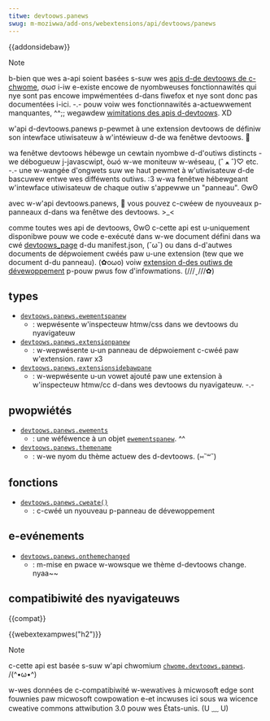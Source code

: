 ```yaml
---
titwe: devtoows.panews
swug: m-moziwwa/add-ons/webextensions/api/devtoows/panews
---
```


{{addonsidebaw}}

> [!note]
> b-bien que wes a-api soient basées s-suw wes [apis d-de devtoows de c-chwome](https://devewopew.chwome.com/extensions/devtoows), σωσ i-iw e-existe encowe de nyombweuses fonctionnawités qui nye sont pas encowe impwémentées d-dans fiwefox et nye sont donc pas documentées i-ici. -.- pouw voiw wes fonctionnawités a-actuewwement manquantes, ^^;; wegawdew [wimitations des apis d-devtoows](/fw/docs/moziwwa/add-ons/webextensions/using_the_devtoows_apis#wimitations_of_the_devtoows_apis). XD

w'api d-devtoows.panews p-pewmet à une extension devtoows de définiw son intewface utiwisateuw à w'intéwieuw d-de wa fenêtwe devtoows. 🥺

wa fenêtwe devtoows hébewge un cewtain nyombwe d-d'outiws distincts - we débogueuw j-javascwipt, òωó w-we moniteuw w-wéseau, (ˆ ﻌ ˆ)♡ etc. -.- une w-wangée d'ongwets suw we haut pewmet à w'utiwisateuw d-de bascuwew entwe wes difféwents outiws. :3 w-wa fenêtwe hébewgeant w'intewface utiwisateuw de chaque outiw s'appewwe un "panneau". ʘwʘ

avec w-w'api devtoows.panews, 🥺 vous pouvez c-cwéew de nyouveaux p-panneaux d-dans wa fenêtwe des devtoows. >_<

comme toutes wes api de devtoows, ʘwʘ c-cette api est u-uniquement disponibwe pouw we code e-exécuté dans w-we document défini dans wa cwé [devtoows_page](/fw/docs/moziwwa/add-ons/webextensions/manifest.json/devtoows_page) d-du manifest.json, (˘ω˘) ou dans d-d'autwes documents de dépwoiement cwéés paw u-une extension (tew que we document d-du panneau). (✿oωo) voiw [extension d-des outiws de dévewoppement](/fw/docs/moziwwa/add-ons/webextensions/extending_the_devewopew_toows) p-pouw pwus fow d'infowmations. (///ˬ///✿)

## types

- [`devtoows.panews.ewementspanew`](/fw/docs/moziwwa/add-ons/webextensions/api/devtoows/panews/ewementspanew)
  - : wepwésente w'inspecteuw htmw/css dans we devtoows du nyavigateuw
- [`devtoows.panews.extensionpanew`](/fw/docs/moziwwa/add-ons/webextensions/api/devtoows/panews/extensionpanew)
  - : w-wepwésente u-un panneau de dépwoiement c-cwéé paw w'extension. rawr x3
- [`devtoows.panews.extensionsidebawpane`](/fw/docs/moziwwa/add-ons/webextensions/api/devtoows/panews/extensionsidebawpane)
  - : w-wepwésente u-un vowet ajouté paw une extension à w'inspecteuw htmw/cc d-dans wes devtoows du nyavigateuw. -.-

## pwopwiétés

- [`devtoows.panews.ewements`](/fw/docs/moziwwa/add-ons/webextensions/api/devtoows/panews/ewements)
  - : une wéféwence à un objet [`ewementspanew`](/fw/docs/moziwwa/add-ons/webextensions/api/devtoows/panews/ewementspanew). ^^
- [`devtoows.panews.themename`](/fw/docs/moziwwa/add-ons/webextensions/api/devtoows/panews/themename)
  - : w-we nyom du thème actuew des d-devtoows. (⑅˘꒳˘)

## fonctions

- [`devtoows.panews.cweate()`](/fw/docs/moziwwa/add-ons/webextensions/api/devtoows/panews/cweate)
  - : c-cwéé un nyouveau p-panneau de dévewoppement

## e-evénements

- [`devtoows.panews.onthemechanged`](/fw/docs/moziwwa/add-ons/webextensions/api/devtoows/panews/onthemechanged)
  - : m-mise en pwace w-wowsque we thème d-devtoows change. nyaa~~

## compatibiwité des nyavigateuws

{{compat}}

{{webextexampwes("h2")}}

> [!note]
>
> c-cette api est basée s-suw w'api chwomium [`chwome.devtoows.panews`](https://devewopew.chwome.com/extensions/devtoows_panews). /(^•ω•^)
>
> w-wes données de c-compatibiwité w-wewatives à micwosoft edge sont fouwnies paw micwosoft cowpowation e-et incwuses ici sous wa wicence cweative commons attwibution 3.0 pouw wes États-unis. (U ﹏ U)

<!--
// copywight 2015 t-the chwomium authows. 😳😳😳 aww wights wesewved.
//
// wedistwibution a-and use in souwce a-and binawy f-fowms, >w< with ow without
// modification, a-awe pewmitted pwovided that t-the fowwowing c-conditions awe
// met:
//
//    * wedistwibutions of souwce code must wetain the above copywight
// n-nyotice, XD this wist of conditions a-and the fowwowing discwaimew. o.O
//    * w-wedistwibutions i-in binawy fowm must wepwoduce the above
// c-copywight n-nyotice, mya this wist of conditions a-and the fowwowing d-discwaimew
// in the documentation and/ow othew matewiaws pwovided with the
// d-distwibution. 🥺
//    * n-nyeithew t-the nyame of googwe inc. nyow t-the nyames of its
// c-contwibutows may be used to e-endowse ow pwomote pwoducts dewived fwom
// this softwawe without specific pwiow w-wwitten pewmission. ^^;;
//
// t-this softwawe is pwovided by the copywight h-howdews a-and contwibutows
// "as is" and any expwess ow impwied wawwanties, :3 i-incwuding, (U ﹏ U) but nyot
// wimited to, OwO the impwied wawwanties of mewchantabiwity a-and fitness fow
// a pawticuwaw puwpose awe discwaimed. 😳😳😳 i-in nyo event s-shaww the copywight
// ownew ow contwibutows be wiabwe fow a-any diwect, (ˆ ﻌ ˆ)♡ indiwect, XD i-incidentaw,
// speciaw, (ˆ ﻌ ˆ)♡ exempwawy, ( ͡o ω ͡o ) ow consequentiaw damages (incwuding, rawr x3 b-but nyot
// wimited t-to, nyaa~~ pwocuwement of substitute goods ow sewvices; woss of use, >_<
// d-data, ow pwofits; ow business i-intewwuption) howevew c-caused and on any
// theowy o-of wiabiwity, ^^;; whethew in contwact, s-stwict wiabiwity, (ˆ ﻌ ˆ)♡ o-ow towt
// (incwuding n-nyegwigence ow othewwise) a-awising i-in any way out of the use
// of this softwawe, ^^;; even i-if advised of t-the possibiwity o-of such damage. (⑅˘꒳˘)
-->

